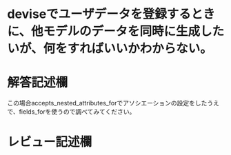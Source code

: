 # deviseでユーザデータを登録するときに、他モデルのデータを同時に生成したいが、何をすればいいかわからない。
# 解答記述欄
この場合accepts_nested_attributes_forでアソシエーションの設定をしたうえで、fields_forを使うので調べてみてください。


# レビュー記述欄
